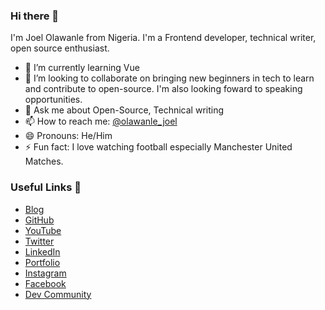 ### Hi there 👋
I'm Joel Olawanle from Nigeria. I'm a Frontend developer, technical writer, open source enthusiast.


- 🌱 I’m currently learning Vue 
- 👯 I’m looking to collaborate on bringing new beginners in tech to learn and contribute to open-source. I'm also looking foward to speaking opportunities.
- 💬 Ask me about Open-Source, Technical writing
- 📫 How to reach me: [@olawanle_joel](https://twitter.com/olawanle_joel)
- 😄 Pronouns: He/Him
- ⚡ Fun fact: I love watching football especially Manchester United Matches.

### Useful Links 💙

- [Blog](https://olawanlejoel.hashnode.dev/)
- [GitHub](https://github.com/olawanlejoel)
- [YouTube](https://www.youtube.com/joelsacademy)
- [Twitter](https://twitter.com/olawanle_joel)
- [LinkedIn](https://www.linkedin.com/in/olawanlejoel)
- [Portfolio](https://joel-new.netlify.app/)
- [Instagram](https://www.instagram.com/olawanle_joel/)
- [Facebook](https://www.facebook.com/olawanletjoel/)
- [Dev Community](dev.to/olawanle_joel/)

